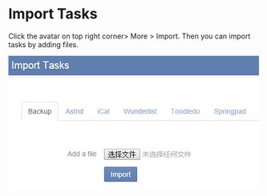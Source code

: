 # Import Tasks
Click the avatar on top right corner> More > Import. Then you can import tasks by adding files.

![](../images/image1.16W.png)


